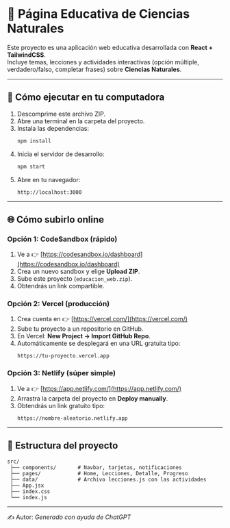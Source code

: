 # 🌱 Página Educativa de Ciencias Naturales

Este proyecto es una aplicación web educativa desarrollada con **React + TailwindCSS**.  
Incluye temas, lecciones y actividades interactivas (opción múltiple, verdadero/falso, completar frases) sobre **Ciencias Naturales**.

---

## 🚀 Cómo ejecutar en tu computadora

1. Descomprime este archivo ZIP.
2. Abre una terminal en la carpeta del proyecto.
3. Instala las dependencias:
   ```bash
   npm install
   ```
4. Inicia el servidor de desarrollo:
   ```bash
   npm start
   ```
5. Abre en tu navegador:
   ```
   http://localhost:3000
   ```

---

## 🌐 Cómo subirlo online

### Opción 1: CodeSandbox (rápido)
1. Ve a 👉 [https://codesandbox.io/dashboard](https://codesandbox.io/dashboard)
2. Crea un nuevo sandbox y elige **Upload ZIP**.
3. Sube este proyecto (`educacion_web.zip`).
4. Obtendrás un link compartible.

### Opción 2: Vercel (producción)
1. Crea cuenta en 👉 [https://vercel.com/](https://vercel.com/)
2. Sube tu proyecto a un repositorio en GitHub.
3. En Vercel: **New Project → Import GitHub Repo**.
4. Automáticamente se desplegará en una URL gratuita tipo:
   ```
   https://tu-proyecto.vercel.app
   ```

### Opción 3: Netlify (súper simple)
1. Ve a 👉 [https://app.netlify.com/](https://app.netlify.com/)
2. Arrastra la carpeta del proyecto en **Deploy manually**.
3. Obtendrás un link gratuito tipo:
   ```
   https://nombre-aleatorio.netlify.app
   ```

---

## 📂 Estructura del proyecto

```
src/
 ├── components/       # Navbar, tarjetas, notificaciones
 ├── pages/            # Home, Lecciones, Detalle, Progreso
 ├── data/             # Archivo lecciones.js con las actividades
 ├── App.jsx
 ├── index.css
 └── index.js
```

---

✍️ Autor: *Generado con ayuda de ChatGPT*
